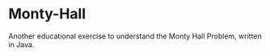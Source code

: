 Monty-Hall
==========

Another educational exercise to understand the Monty Hall Problem, written in Java.